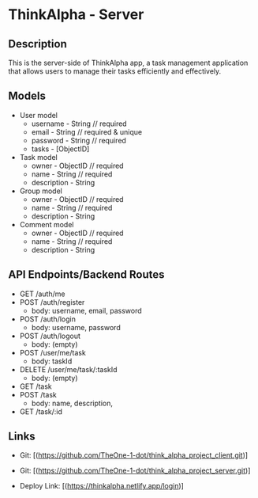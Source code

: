 # ThinkAlpha - Server

## Description
This is the server-side of ThinkAlpha app, a task management application that allows users to manage their tasks efficiently and effectively.

## Models
- User model
  - username - String // required
  - email - String // required & unique
  - password - String // required
  - tasks - [ObjectID<Task>]
- Task model
  - owner - ObjectID<User> // required
  - name - String // required
  - description - String
- Group model
  - owner - ObjectID<User> // required
  - name - String // required
  - description - String
- Comment model
  - owner - ObjectID<User> // required
  - name - String // required
  - description - String

## API Endpoints/Backend Routes
- GET /auth/me
- POST /auth/register
  - body: username, email, password
- POST /auth/login
  - body: username, password
- POST /auth/logout
  - body: (empty)
- POST /user/me/task
  - body: taskId
- DELETE /user/me/task/:taskId
  - body: (empty)
- GET /task
- POST /task
  - body: name, description, 
- GET /task/:id

## Links
- Git: [(https://github.com/TheOne-1-dot/think_alpha_project_client.git)]

- Git: [(https://github.com/TheOne-1-dot/think_alpha_project_server.git)]

- Deploy Link: [(https://thinkalpha.netlify.app/login)]

